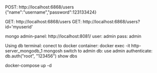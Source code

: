 POST: http://localhost:6868/users   {"name":"username","password":123133424}

GET: http://localhost:6868/users
GET: http://localhost:6868/users?id='myuserid'

mongo admin-panel: http://localhost:8081/
user: admin
pass: admin

Using db terminal:
conect to docker container: docker exec -it http-server_mongodb_1 mongosh
switch to admin db: use admin
authenticate: db.auth("root", "123456")
show dbs

docker-compose up -d